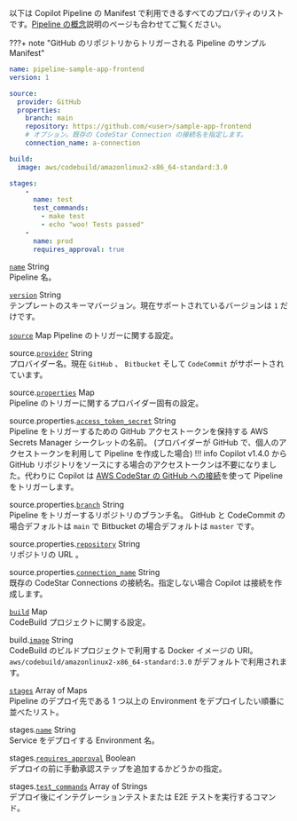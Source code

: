 以下は Copilot Pipeline の Manifest で利用できるすべてのプロパティのリストです。[Pipeline の概念](../concepts/pipelines.ja.md)説明のページも合わせてご覧ください。

???+ note "GitHub のリポジトリからトリガーされる Pipeline のサンプル Manifest"

```yaml
name: pipeline-sample-app-frontend
version: 1

source:
  provider: GitHub
  properties:
    branch: main
    repository: https://github.com/<user>/sample-app-frontend
    # オプション。既存の CodeStar Connection の接続名を指定します。
    connection_name: a-connection

build:
  image: aws/codebuild/amazonlinux2-x86_64-standard:3.0

stages:
    - 
      name: test
      test_commands:
        - make test
        - echo "woo! Tests passed"
    - 
      name: prod
      requires_approval: true
```

<a id="name" href="#name" class="field">`name`</a> <span class="type">String</span>  
Pipeline 名。

<div class="separator"></div>

<a id="version" href="#version" class="field">`version`</a> <span class="type">String</span>  
テンプレートのスキーマバージョン。現在サポートされているバージョンは `1` だけです。

<div class="separator"></div>

<a id="source" href="#source" class="field">`source`</a> <span class="type">Map</span> 
Pipeline のトリガーに関する設定。

<span class="parent-field">source.</span><a id="source-provider" href="#source-provider" class="field">`provider`</a> <span class="type">String</span>  
プロバイダー名。現在 `GitHub` 、 `Bitbucket` そして `CodeCommit` がサポートされています。

<span class="parent-field">source.</span><a id="source-properties" href="#source-properties" class="field">`properties`</a> <span class="type">Map</span>  
Pipeline のトリガーに関するプロバイダー固有の設定。

<span class="parent-field">source.properties.</span><a id="source-properties-ats" href="#source-properties-ats" class="field">`access_token_secret`</a> <span class="type">String</span>  
Pipeline をトリガーするための GitHub アクセストークンを保持する AWS Secrets Manager シークレットの名前。
(プロバイダーが GitHub で、個人のアクセストークンを利用して Pipeline を作成した場合)
!!! info
    Copilot v1.4.0 から GitHub リポジトリをソースにする場合のアクセストークンは不要になりました。代わりに Copilot は [AWS CodeStar の GitHub への接続](https://docs.aws.amazon.com/ja_jp/codepipeline/latest/userguide/update-github-action-connections.html)を使って Pipeline をトリガーします。

<span class="parent-field">source.properties.</span><a id="source-properties-branch" href="#source-properties-branch" class="field">`branch`</a> <span class="type">String</span>  
Pipeline をトリガーするリポジトリのブランチ名。 GitHub と CodeCommit の場合デフォルトは `main` で Bitbucket の場合デフォルトは `master` です。

<span class="parent-field">source.properties.</span><a id="source-properties-repository" href="#source-properties-repository" class="field">`repository`</a> <span class="type">String</span>  
リポジトリの URL 。

<span class="parent-field">source.properties.</span><a id="source-properties-connection-name" href="#source-properties-connection-name" class="field">`connection_name`</a> <span class="type">String</span>  
既存の CodeStar Connections の接続名。指定しない場合 Copilot は接続を作成します。

<div class="separator"></div>

<a id="build" href="#build" class="field">`build`</a> <span class="type">Map</span>  
CodeBuild プロジェクトに関する設定。

<span class="parent-field">build.</span><a id="build-image" href="#build-image" class="field">`image`</a> <span class="type">String</span>  
CodeBuild のビルドプロジェクトで利用する Docker イメージの URI。`aws/codebuild/amazonlinux2-x86_64-standard:3.0` がデフォルトで利用されます。

<div class="separator"></div>

<a id="stages" href="#stages" class="field">`stages`</a> <span class="type">Array of Maps</span>  
Pipeline のデプロイ先である 1 つ以上の Environment をデプロイしたい順番に並べたリスト。

<span class="parent-field">stages.</span><a id="stages-name" href="#stages-name" class="field">`name`</a> <span class="type">String</span>  
Service をデプロイする Environment 名。

<span class="parent-field">stages.</span><a id="stages-approval" href="#stages-approval" class="field">`requires_approval`</a> <span class="type">Boolean</span>   
デプロイの前に手動承認ステップを追加するかどうかの指定。

<span class="parent-field">stages.</span><a id="stages-test-cmds" href="#stages-test-cmds" class="field">`test_commands`</a> <span class="type">Array of Strings</span>   
デプロイ後にインテグレーションテストまたは E2E テストを実行するコマンド。
